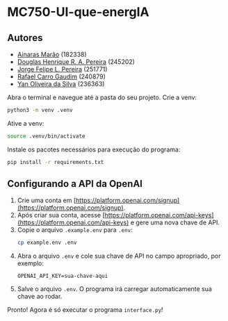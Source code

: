 # MC750-UI-que-energIA



## Autores
- [Ainaras Marão](https://github.com/MaraoLT)  (182338)
- [Douglas Henrique R. A. Pereira](https://github.com/Dourialp)  (245202)
- [Jorge Felipe L. Pereira](https://github.com/jorgequintino)  (251771)
- [Rafael Carro Gaudim](https://github.com/RafaelCarro)  (240879)
- [Yan Oliveira da Silva](https://github.com/Cl4nyz)  (236363)

Abra o terminal e navegue até a pasta do seu projeto.
Crie a venv:
```bash
python3 -m venv .venv
```
Ative a venv:
```bash
source .venv/bin/activate
```
Instale os pacotes necessários para execução do programa:
```bash
pip install -r requirements.txt
```

## Configurando a API da OpenAI

1. Crie uma conta em [https://platform.openai.com/signup](https://platform.openai.com/signup).
2. Após criar sua conta, acesse [https://platform.openai.com/api-keys](https://platform.openai.com/api-keys) e gere uma nova chave de API.
3. Copie o arquivo `.example.env` para `.env`:
   ```bash
   cp example.env .env
   ```
4. Abra o arquivo `.env` e cole sua chave de API no campo apropriado, por exemplo:
   ```
   OPENAI_API_KEY=sua-chave-aqui
   ```
5. Salve o arquivo `.env`. O programa irá carregar automaticamente sua chave ao rodar.

Pronto! Agora é só executar o programa `interface.py`!